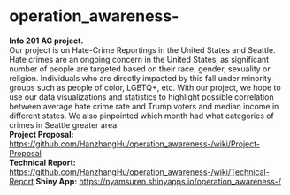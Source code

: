 # operation_awareness-
**Info 201 AG project.**  
Our project is on Hate-Crime Reportings in the United States and Seattle. Hate crimes are an ongoing concern in the United States, as significant number of people are targeted based on their race, gender, sexuality or religion. Individuals who are directly impacted by this fall under minority groups such as people of color, LGBTQ+, etc. With our project, we hope to use our data visualizations and statistics to highlight possible correlation between average hate crime rate and Trump voters and median income in different states. We also pinpointed which month had what categories of crimes in Seattle greater area. <br/>
**Project Proposal:** https://github.com/HanzhangHu/operation_awareness-/wiki/Project-Proposal <br/>
**Technical Report:** https://github.com/HanzhangHu/operation_awareness-/wiki/Technical-Report
**Shiny App:** https://nyamsuren.shinyapps.io/operation_awareness-/
